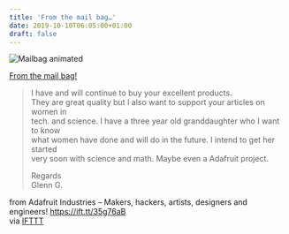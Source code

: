 ```yaml
---
title: 'From the mail bag…'
date: 2019-10-10T06:05:00+01:00
draft: false
---
```


![Mailbag animated](https://cdn-blog.adafruit.com/uploads/2014/07/mailbag_animated1.gif "mailbag_animated.gif")

[From the mail bag!](https://www.adafruit.com/blog/?s=mail+bag)

> I have and will continue to buy your excellent products.  
> They are great quality but I also want to support your articles on women in  
> tech. and science. I have a three year old granddaughter who I want to know  
> what women have done and will do in the future. I intend to get her started  
> very soon with science and math. Maybe even a Adafruit project.
> 
> Regards  
> Glenn G.

  
  
from Adafruit Industries – Makers, hackers, artists, designers and engineers! https://ift.tt/35g76aB  
via [IFTTT](https://ifttt.com/?ref=da&site=blogger)